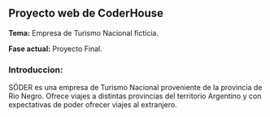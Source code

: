 
## Proyecto web de CoderHouse

**Tema:** Empresa de Turismo Nacional ficticia.

**Fase actual:** Proyecto Final.



### Introduccion:

SÖDER es una empresa de Turismo Nacional proveniente de la provincia de Rio Negro.
Ofrece viajes a distintas provincias del territorio Argentino y con expectativas de poder ofrecer viajes al extranjero. 
